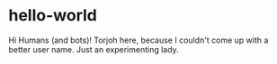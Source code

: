 # hello-world
Hi Humans (and bots)!
Torjoh here, because I couldn't come up with a better user name. Just an experimenting lady. 
